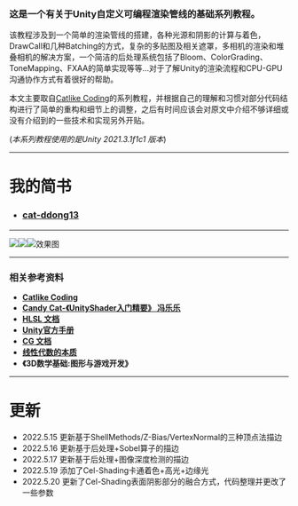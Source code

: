 ### 这是一个有关于Unity自定义可编程渲染管线的基础系列教程。

该教程涉及到一个简单的渲染管线的搭建，各种光源和阴影的计算与着色，DrawCall和几种Batching的方式，复杂的多贴图及相关遮罩，多相机的渲染和堆叠相机的解决方案，一个简洁的后处理系统包括了Bloom、ColorGrading、ToneMapping、FXAA的简单实现等等…对于了解Unity的渲染流程和CPU-GPU沟通协作方式有着很好的帮助。

本文主要取自[Catlike Coding](https://catlikecoding.com/unity/tutorials/custom-srp/)的系列教程，并根据自己的理解和习惯对部分代码结构进行了简单的重构和细节上的调整，之后有时间应该会对原文中介绍不够详细或没有介绍到的一些技术和实现另外开贴。

(*本系列教程使用的是Unity 2021.3.1f1c1 版本*)

--------------------------------------------------------------------------------------------
# 我的简书

- ### [cat-ddong13](https://github.com/cat-ddong13)

--------------------------------------------------------------------------------------------
![](https://upload-images.jianshu.io/upload_images/27923821-612de28636877d03.png?imageMogr2/auto-orient/strip%7CimageView2/2/w/1024)![](https://upload-images.jianshu.io/upload_images/27923821-bc9d9ec53cc52d85.png?imageMogr2/auto-orient/strip%7CimageView2/2/w/1024)![效果图](https://upload-images.jianshu.io/upload_images/27923821-449e471d11802d85.png?imageMogr2/auto-orient/strip%7CimageView2/2/w/1024)

--------------------------------------------------------------------------------------------

### 相关参考资料

- **[Catlike Coding](https://catlikecoding.com/unity/tutorials/custom-srp/)**
- **[Candy Cat-《UnityShader入门精要》 冯乐乐](https://github.com/candycat1992)**
- **[HLSL 文档](https://docs.microsoft.com/en-us/windows/win32/direct3dhlsl/dx-graphics-hlsl)**
- **[Unity官方手册](https://docs.unity3d.com/Manual/Graphics.html)**
- **[CG 文档](https://developer.download.nvidia.com/cg/index.html)**
- **[线性代数的本质](https://www.bilibili.com/video/BV1Ys411k7yQ?share_source=copy_web)**
- **《3D数学基础:图形与游戏开发》**

--------------------------------------------------------------------------------------------
# 更新
- 2022.5.15 更新基于ShellMethods/Z-Bias/VertexNormal的三种顶点法描边
- 2022.5.16 更新基于后处理+Sobel算子的描边
- 2022.5.17 更新基于后处理+图像深度检测的描边
- 2022.5.19 添加了Cel-Shading卡通着色+高光+边缘光
- 2022.5.20 更新了Cel-Shading表面阴影部分的融合方式，代码整理并更改了一些参数
